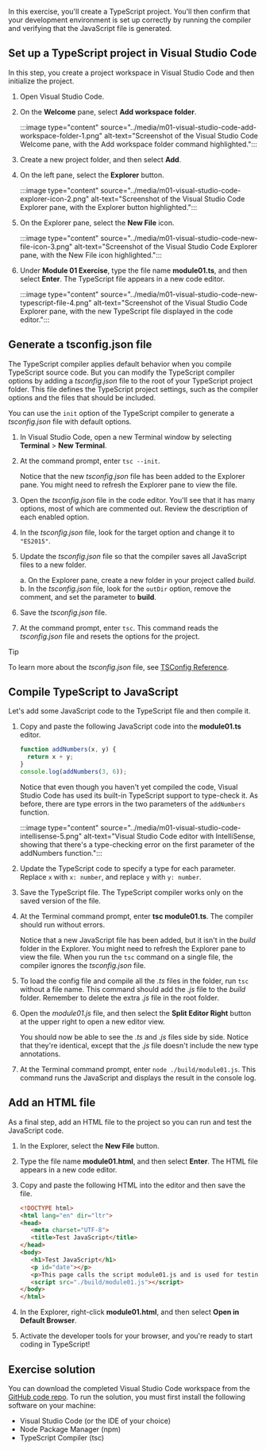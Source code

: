 In this exercise, you'll create a TypeScript project. You'll then confirm that your development environment is set up correctly by running the compiler and verifying that the JavaScript file is generated.

## Set up a TypeScript project in Visual Studio Code

In this step, you create a project workspace in Visual Studio Code and then initialize the project.

1. Open Visual Studio Code.
1. On the **Welcome** pane, select **Add workspace folder**.

   :::image type="content" source="../media/m01-visual-studio-code-add-workspace-folder-1.png" alt-text="Screenshot of the Visual Studio Code Welcome pane, with the Add workspace folder command highlighted.":::

1. Create a new project folder, and then select **Add**.
1. On the left pane, select the **Explorer** button.

   :::image type="content" source="../media/m01-visual-studio-code-explorer-icon-2.png" alt-text="Screenshot of the Visual Studio Code Explorer pane, with the Explorer button highlighted.":::

1. On the Explorer pane, select the **New File** icon.

   :::image type="content" source="../media/m01-visual-studio-code-new-file-icon-3.png" alt-text="Screenshot of the Visual Studio Code Explorer pane, with the New File icon highlighted.":::

1. Under **Module 01 Exercise**, type the file name **module01.ts**, and then select **Enter**. The TypeScript file appears in a new code editor.

   :::image type="content" source="../media/m01-visual-studio-code-new-typescript-file-4.png" alt-text="Screenshot of the Visual Studio Code Explorer pane, with the new TypeScript file displayed in the code editor.":::

## Generate a tsconfig.json file

The TypeScript compiler applies default behavior when you compile TypeScript source code. But you can modify the TypeScript compiler options by adding a *tsconfig.json* file to the root of your TypeScript project folder. This file defines the TypeScript project settings, such as the compiler options and the files that should be included.

You can use the `init` option of the TypeScript compiler to generate a *tsconfig.json* file with default options.

1. In Visual Studio Code, open a new Terminal window by selecting **Terminal** > **New Terminal**.

1. At the command prompt, enter `tsc --init`.

   Notice that the new *tsconfig.json* file has been added to the Explorer pane. You might need to refresh the Explorer pane to view the file.

1. Open the *tsconfig.json* file in the code editor. You'll see that it has many options, most of which are commented out. Review the description of each enabled option.

1. In the *tsconfig.json* file, look for the target option and change it to `"ES2015"`.

1. Update the *tsconfig.json* file so that the compiler saves all JavaScript files to a new folder.

   a. On the Explorer pane, create a new folder in your project called *build*.  
   b. In the *tsconfig.json* file, look for the `outDir` option, remove the comment, and set the parameter to **build**.

1. Save the *tsconfig.json* file.

1. At the command prompt, enter `tsc`. This command reads the *tsconfig.json* file and resets the options for the project.

> [!TIP]
> To learn more about the *tsconfig.json* file, see [TSConfig Reference](https://www.staging-typescript.org/tsconfig?azure-portal=true).

## Compile TypeScript to JavaScript

Let's add some JavaScript code to the TypeScript file and then compile it.

1. Copy and paste the following JavaScript code into the **module01.ts** editor.

   ```javascript
   function addNumbers(x, y) {
     return x + y;
   }
   console.log(addNumbers(3, 6));
   ```

   Notice that even though you haven't yet compiled the code, Visual Studio Code has used its built-in TypeScript support to type-check it. As before, there are type errors in the two parameters of the `addNumbers` function.

   :::image type="content" source="../media/m01-visual-studio-code-intellisense-5.png" alt-text="Visual Studio Code editor with IntelliSense, showing that there's a type-checking error on the first parameter of the addNumbers function.":::

1. Update the TypeScript code to specify a type for each parameter. Replace `x` with `x: number`, and replace `y` with `y: number`.

1. Save the TypeScript file. The TypeScript compiler works only on the saved version of the file.

1. At the Terminal command prompt, enter **tsc module01.ts**. The compiler should run without errors.

   Notice that a new JavaScript file has been added, but it isn't in the *build* folder in the Explorer. You might need to refresh the Explorer pane to view the file. When you run the `tsc` command on a single file, the compiler ignores the *tsconfig.json* file.

1. To load the config file and compile all the *.ts* files in the folder, run `tsc` without a file name. This command should add the *.js* file to the *build* folder. Remember to delete the extra *.js* file in the root folder.

1. Open the *module01.js* file, and then select the **Split Editor Right** button at the upper right to open a new editor view. 
 
   You should now be able to see the *.ts* and *.js* files side by side. Notice that they're identical, except that the *.js* file doesn't include the new type annotations.

1. At the Terminal command prompt, enter `node ./build/module01.js`. This command runs the JavaScript and displays the result in the console log.

## Add an HTML file

As a final step, add an HTML file to the project so you can run and test the JavaScript code.

1. In the Explorer, select the **New File** button.

1. Type the file name **module01.html**, and then select **Enter**. The HTML file appears in a new code editor.

1. Copy and paste the following HTML into the editor and then save the file.

   ```html
   <!DOCTYPE html>
   <html lang="en" dir="ltr">
   <head>
      <meta charset="UTF-8">
      <title>Test JavaScript</title>
   </head>
   <body>
      <h1>Test JavaScript</h1>
      <p id="date"></p>
      <p>This page calls the script module01.js and is used for testing.</p>
      <script src="./build/module01.js"></script>
   </body>
   </html>
   ```

1. In the Explorer, right-click **module01.html**, and then select **Open in Default Browser**.

1. Activate the developer tools for your browser, and you're ready to start coding in TypeScript!

## Exercise solution

You can download the completed Visual Studio Code workspace from the [GitHub code repo](https://github.com/MicrosoftDocs/mslearn-typescript/tree/main/code/module-01/m01-end?azure-portal=true). To run the solution, you must first install the following software on your machine:

- Visual Studio Code (or the IDE of your choice)
- Node Package Manager (npm)
- TypeScript Compiler (tsc)

